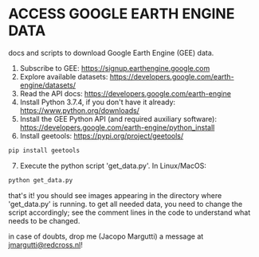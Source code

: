 # ACCESS GOOGLE EARTH ENGINE DATA

docs and scripts to download Google Earth Engine (GEE) data.

1. Subscribe to GEE: https://signup.earthengine.google.com
2. Explore available datasets: https://developers.google.com/earth-engine/datasets/
3. Read the API docs: https://developers.google.com/earth-engine
4. Install Python 3.7.4, if you don't have it already: https://www.python.org/downloads/
5. Install the GEE Python API (and required auxiliary software): https://developers.google.com/earth-engine/python_install
6. Install geetools: https://pypi.org/project/geetools/
```python
pip install geetools
```
7. Execute the python script 'get_data.py'. In Linux/MacOS:
```python
python get_data.py
```

that's it! you should see images appearing in the directory where 'get_data.py' is running.
to get all needed data, you need to change the script accordingly; see the comment lines in the code to understand what needs to be changed.

in case of doubts, drop me (Jacopo Margutti) a message at jmargutti@redcross.nl!
